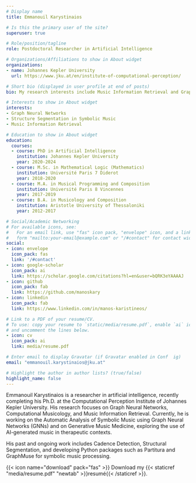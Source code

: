```yaml
---
# Display name
title: Emmanouil Karystinaios

# Is this the primary user of the site?
superuser: true

# Role/position/tagline
role: Postdoctoral Researcher in Artificial Intelligence

# Organizations/Affiliations to show in About widget
organizations:
- name: Johannes Kepler University
  url: https://www.jku.at/en/institute-of-computational-perception/

# Short bio (displayed in user profile at end of posts)
bio: My research interests include Music Information Retrieval and Graph Neural Networks

# Interests to show in About widget
interests:
- Graph Neural Networks
- Structure Segmentation in Symbolic Music
- Music Information Retrieval

# Education to show in About widget
education:
  courses:
  - course: PhD in Artificial Intelligence
    institution: Johannes Kepler University
    year: 2020-2024
  - course: M.Sc. in Mathematical Logic (Mathematics)
    institution: Université Paris 7 Diderot
    year: 2018-2020
  - course: M.A. in Musical Programming and Composition
    institution: Université Paris 8 Vincennes
    year: 2017-2019
  - course: B.A. in Musicology and Composition
    institution: Aristotle University of Thessaloniki
    year: 2012-2017 

# Social/Academic Networking
# For available icons, see: 
#   For an email link, use "fas" icon pack, "envelope" icon, and a link in the
#   form "mailto:your-email@example.com" or "/#contact" for contact widget.
social:
- icon: envelope
  icon_pack: fas
  link: '/#contact'
- icon: google-scholar
  icon_pack: ai
  link: https://scholar.google.com/citations?hl=en&user=bQRK3eYAAAAJ
- icon: github
  icon_pack: fab
  link: https://github.com/manoskary
- icon: linkedin
  icon_pack: fab
  link: https://www.linkedin.com/in/manos-karistineos/

# Link to a PDF of your resume/CV.
# To use: copy your resume to `static/media/resume.pdf`, enable `ai` icons in `params.toml`, 
# and uncomment the lines below.
- icon: cv
  icon_pack: ai
  link: media/resume.pdf

# Enter email to display Gravatar (if Gravatar enabled in Conf  ig)
email: "emmanouil.karystinaios@jku.at"

# Highlight the author in author lists? (true/false)
highlight_name: false
---
```


[//]: # (Emmanouil Karystinaios is a Ph.D. Student of artificial intelligence at the Computational Perception Institute of Johannes Kepler University. His research interests include Computational Musicology, Graph Neural Networks and Music Information Retrieval. Currently, he is working on Automatic Analysis of Symbolic Music using Graph Neural Networks &#40;GNNs&#41;.)

Emmanouil Karystinaios is a researcher in artificial intelligence, recently completing his Ph.D. at the Computational Perception Institute of Johannes Kepler University. His research focuses on Graph Neural Networks, Computational Musicology, and Music Information Retrieval. Currently, he is working on the Automatic Analysis of Symbolic Music using Graph Neural Networks (GNNs) and on Generative Music Medicine, exploring the use of AI-generated music in therapeutic contexts.

His past and ongoing work includes Cadence Detection, Structural Segmentation, and developing Python packages such as Partitura and GraphMuse for symbolic music processing.

{{< icon name="download" pack="fas" >}} Download my {{< staticref "media/resume.pdf" "newtab" >}}resumé{{< /staticref >}}.
